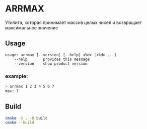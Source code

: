 # ARRMAX

Утилита, которая принимает массив целых чисел и возвращает максимальное значение

## Usage

```
usage: arrmax [--version] [--help] <%d> [<%d> ...]
    --help       provides this message
    --version    show product version
```

### example:

```sh
> arrmax 1 2 3 4 5 6 7
max: 7
```

## Build

```sh
cmake -S . -B build
cmake --build
```
